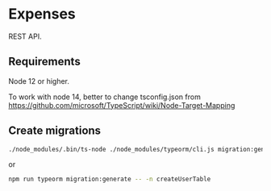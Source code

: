 # Expenses

REST API.

## Requirements

Node 12 or higher.

To work with node 14, better to change tsconfig.json from https://github.com/microsoft/TypeScript/wiki/Node-Target-Mapping

## Create migrations

```bash
./node_modules/.bin/ts-node ./node_modules/typeorm/cli.js migration:generate -n createUserTable
```

or

```bash
npm run typeorm migration:generate -- -n createUserTable
```
